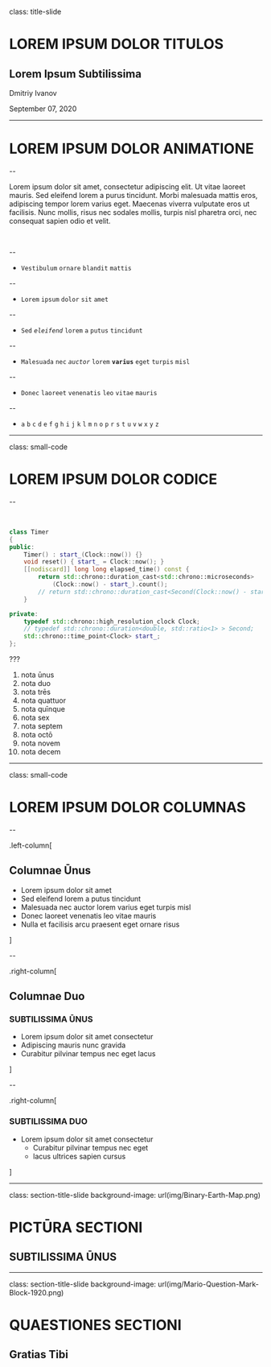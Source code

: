 class: title-slide

# LOREM IPSUM DOLOR TITULOS

## Lorem Ipsum Subtilissima

Dmitriy Ivanov

September 07, 2020

---

# LOREM IPSUM DOLOR ANIMATIONE

--

Lorem ipsum dolor sit amet, consectetur adipiscing elit. Ut vitae laoreet mauris. Sed eleifend lorem a purus tincidunt. Morbi malesuada mattis eros, adipiscing tempor lorem varius eget. Maecenas viverra vulputate eros ut facilisis. Nunc mollis, risus nec sodales mollis, turpis nisl pharetra orci, nec consequat sapien odio et velit.

<br>

--

- `Vestibulum` `ornare` `blandit` `mattis`

--

- `Lorem` `ipsum` `dolor` `sit` `amet`

--

- `Sed` _`eleifend`_ `lorem` `a` `putus` `tincidunt`

--

- `Malesuada` `nec` *`auctor`* `lorem` **`varius`** `eget` `turpis` `misl`

--

- `Donec` `laoreet` `venenatis` `leo` `vitae` `mauris`

--

- `a` `b` `c` `d` `e` `f` `g` `h` `i` `j` `k` `l` `m` `n` `o` `p` `r` `s` `t` `u` `v` `w` `x` `y` `z`

---

class: small-code

# LOREM IPSUM DOLOR CODICE

--

<br>

```cpp
class Timer
{
public:
    Timer() : start_(Clock::now()) {}
    void reset() { start_ = Clock::now(); }
    [[nodiscard]] long long elapsed_time() const {
        return std::chrono::duration_cast<std::chrono::microseconds>
            (Clock::now() - start_).count();
        // return std::chrono::duration_cast<Second(Clock::now() - start_).count();
    }

private:
    typedef std::chrono::high_resolution_clock Clock;
    // typedef std::chrono::duration<double, std::ratio<1> > Second;
    std::chrono::time_point<Clock> start_;
};
```

???

1. nota ūnus
2. nota duo
3. nota trēs
4. nota quattuor
5. nota quīnque
6. nota sex
7. nota septem
8. nota octō
9. nota novem
10. nota decem

---

class: small-code

# LOREM IPSUM DOLOR COLUMNAS

--

.left-column[
## Columnae Ūnus

- Lorem ipsum dolor sit amet
- Sed eleifend lorem a putus tincidunt
- Malesuada nec auctor lorem varius eget turpis misl
- Donec laoreet venenatis leo vitae mauris
- Nulla et facilisis arcu praesent eget ornare risus

]

--

.right-column[
## Columnae Duo

### SUBTILISSIMA ŪNUS

- Lorem ipsum dolor sit amet consectetur
- Adipiscing mauris nunc gravida
- Curabitur pilvinar tempus nec eget lacus

]

--

.right-column[

### SUBTILISSIMA DUO

- Lorem ipsum dolor sit amet consectetur
  - Curabitur pilvinar tempus nec eget
  - lacus ultrices sapien cursus

]

---

class: section-title-slide
background-image: url(img/Binary-Earth-Map.png)
<!-- Image source: https://www.iconspng.com/image/64187/binary-earth-map -->

# PICTŪRA SECTIONI

## SUBTILISSIMA ŪNUS

---

class: section-title-slide
background-image: url(img/Mario-Question-Mark-Block-1920.png)
<!-- Image source: https://corvallisfamilymedicine.com/faqs/question-mark-block/ -->

# QUAESTIONES SECTIONI

## Gratias Tibi
